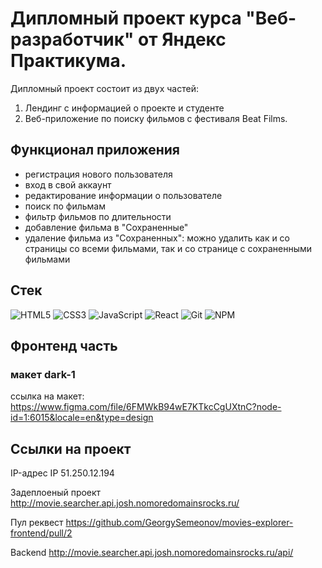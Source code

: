 # Дипломный проект курса "Веб-разработчик" от Яндекс Практикума.
Дипломный проект состоит из двух частей:
1. Лендинг с информацией о проекте и студенте
2. Веб-приложение по поиску фильмов с фестиваля Beat Films.

## Функционал приложения
- регистрация нового пользователя
- вход в свой аккаунт
- редактирование информации о пользователе
- поиск по фильмам
- фильтр фильмов по длительности
- добавление фильма в "Сохраненные"
- удаление фильма из "Сохраненных": можно удалить как и со страницы со всеми фильмами, так и со странице с сохраненными фильмами

## Стек
![HTML5](https://img.shields.io/badge/html5-%23E34F26.svg?style=for-the-badge&logo=html5&logoColor=white)
![CSS3](https://img.shields.io/badge/css3-%231572B6.svg?style=for-the-badge&logo=css3&logoColor=white)
![JavaScript](https://img.shields.io/badge/javascript-%23323330.svg?style=for-the-badge&logo=javascript&logoColor=%23F7DF1E)
![React](https://img.shields.io/badge/react-%2320232a.svg?style=for-the-badge&logo=react&logoColor=%2361DAFB)
![Git](https://img.shields.io/badge/git-%23F05033.svg?style=for-the-badge&logo=git&logoColor=white)
![NPM](https://img.shields.io/badge/NPM-%23CB3837.svg?style=for-the-badge&logo=npm&logoColor=white)


## Фронтенд часть
### макет dark-1
ссылка на макет: https://www.figma.com/file/6FMWkB94wE7KTkcCgUXtnC?node-id=1:6015&locale=en&type=design

## Ссылки на проект

IP-адрес IP 51.250.12.194

Задеплоеный проект http://movie.searcher.api.josh.nomoredomainsrocks.ru/

Пул реквест https://github.com/GeorgySemeonov/movies-explorer-frontend/pull/2

Backend http://movie.searcher.api.josh.nomoredomainsrocks.ru/api/

